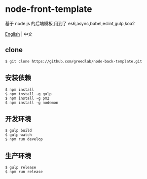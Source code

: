 # node-front-template

基于 node.js 的后端模板,用到了 es6,async,babel,eslint,gulp,koa2

[English](README.md) | 中文

## clone

```
$ git clone https://github.com/greedlab/node-back-template.git
```

## 安装依赖

```
$ npm install
$ npm install -g gulp
$ npm install -g pm2
$ npm install -g nodemon
```

## 开发环境

```
$ gulp build
$ gulp watch
$ npm run develop
```

## 生产环境

```
$ gulp release
$ npm run release
```
